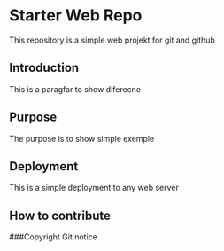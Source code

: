 # Starter Web Repo

This repository is a simple web projekt for git and github

## Introduction 
This is a paragfar to show diferecne

## Purpose
The purpose is to show simple exemple

## Deployment
This is a simple deployment to any web server

## How to contribute

###Copyright
Git notice